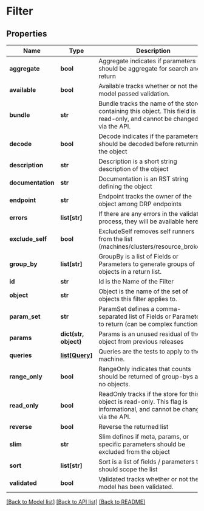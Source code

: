 # Filter

## Properties
Name | Type | Description | Notes
------------ | ------------- | ------------- | -------------
**aggregate** | **bool** | Aggregate indicates if parameters should be aggregate for search and return | [optional] 
**available** | **bool** | Available tracks whether or not the model passed validation. | [optional] 
**bundle** | **str** | Bundle tracks the name of the store containing this object. This field is read-only, and cannot be changed via the API. | [optional] 
**decode** | **bool** | Decode indicates if the parameters should be decoded before returning the object | [optional] 
**description** | **str** | Description is a short string description of the object | [optional] 
**documentation** | **str** | Documentation is an RST string defining the object | [optional] 
**endpoint** | **str** | Endpoint tracks the owner of the object among DRP endpoints | [optional] 
**errors** | **list[str]** | If there are any errors in the validation process, they will be available here. | [optional] 
**exclude_self** | **bool** | ExcludeSelf removes self runners from the list (machines/clusters/resource_brokers) | [optional] 
**group_by** | **list[str]** | GroupBy is a list of Fields or Parameters to generate groups of objects in a return list. | [optional] 
**id** | **str** | Id is the Name of the Filter | [optional] 
**object** | **str** | Object is the name of the set of objects this filter applies to. | [optional] 
**param_set** | **str** | ParamSet defines a comma-separated list of Fields or Parameters to return (can be complex functions) | [optional] 
**params** | **dict(str, object)** | Params is an unused residual of the object from previous releases | [optional] 
**queries** | [**list[Query]**](Query.md) | Queries are the tests to apply to the machine. | [optional] 
**range_only** | **bool** | RangeOnly indicates that counts should be returned of group-bys and no objects. | [optional] 
**read_only** | **bool** | ReadOnly tracks if the store for this object is read-only. This flag is informational, and cannot be changed via the API. | [optional] 
**reverse** | **bool** | Reverse the returned list | [optional] 
**slim** | **str** | Slim defines if meta, params, or specific parameters should be excluded from the object | [optional] 
**sort** | **list[str]** | Sort is a list of fields / parameters that should scope the list | [optional] 
**validated** | **bool** | Validated tracks whether or not the model has been validated. | [optional] 

[[Back to Model list]](../README.md#documentation-for-models) [[Back to API list]](../README.md#documentation-for-api-endpoints) [[Back to README]](../README.md)


